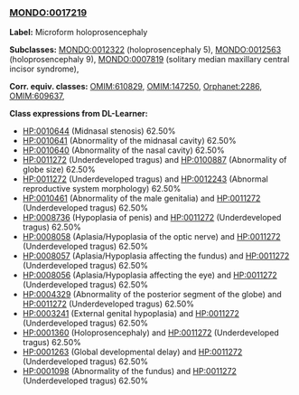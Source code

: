 
### [MONDO:0017219](http://purl.obolibrary.org/obo/MONDO_0017219)
**Label:** Microform holoprosencephaly

**Subclasses:** [MONDO:0012322](http://purl.obolibrary.org/obo/MONDO_0012322) (holoprosencephaly 5), [MONDO:0012563](http://purl.obolibrary.org/obo/MONDO_0012563) (holoprosencephaly 9), [MONDO:0007819](http://purl.obolibrary.org/obo/MONDO_0007819) (solitary median maxillary central incisor syndrome), 

**Corr. equiv. classes:** [OMIM:610829](http://purl.obolibrary.org/obo/OMIM_610829), [OMIM:147250](http://purl.obolibrary.org/obo/OMIM_147250), [Orphanet:2286](http://www.orpha.net/ORDO/Orphanet_2286), [OMIM:609637](http://purl.obolibrary.org/obo/OMIM_609637), 

**Class expressions from DL-Learner:**

- [HP:0010644](http://purl.obolibrary.org/obo/HP_0010644) (Midnasal stenosis) 62.50%
- [HP:0010641](http://purl.obolibrary.org/obo/HP_0010641) (Abnormality of the midnasal cavity) 62.50%
- [HP:0010640](http://purl.obolibrary.org/obo/HP_0010640) (Abnormality of the nasal cavity) 62.50%
- [HP:0011272](http://purl.obolibrary.org/obo/HP_0011272) (Underdeveloped tragus) and [HP:0100887](http://purl.obolibrary.org/obo/HP_0100887) (Abnormality of globe size) 62.50%
- [HP:0011272](http://purl.obolibrary.org/obo/HP_0011272) (Underdeveloped tragus) and [HP:0012243](http://purl.obolibrary.org/obo/HP_0012243) (Abnormal reproductive system morphology) 62.50%
- [HP:0010461](http://purl.obolibrary.org/obo/HP_0010461) (Abnormality of the male genitalia) and [HP:0011272](http://purl.obolibrary.org/obo/HP_0011272) (Underdeveloped tragus) 62.50%
- [HP:0008736](http://purl.obolibrary.org/obo/HP_0008736) (Hypoplasia of penis) and [HP:0011272](http://purl.obolibrary.org/obo/HP_0011272) (Underdeveloped tragus) 62.50%
- [HP:0008058](http://purl.obolibrary.org/obo/HP_0008058) (Aplasia/Hypoplasia of the optic nerve) and [HP:0011272](http://purl.obolibrary.org/obo/HP_0011272) (Underdeveloped tragus) 62.50%
- [HP:0008057](http://purl.obolibrary.org/obo/HP_0008057) (Aplasia/Hypoplasia affecting the fundus) and [HP:0011272](http://purl.obolibrary.org/obo/HP_0011272) (Underdeveloped tragus) 62.50%
- [HP:0008056](http://purl.obolibrary.org/obo/HP_0008056) (Aplasia/Hypoplasia affecting the eye) and [HP:0011272](http://purl.obolibrary.org/obo/HP_0011272) (Underdeveloped tragus) 62.50%
- [HP:0004329](http://purl.obolibrary.org/obo/HP_0004329) (Abnormality of the posterior segment of the globe) and [HP:0011272](http://purl.obolibrary.org/obo/HP_0011272) (Underdeveloped tragus) 62.50%
- [HP:0003241](http://purl.obolibrary.org/obo/HP_0003241) (External genital hypoplasia) and [HP:0011272](http://purl.obolibrary.org/obo/HP_0011272) (Underdeveloped tragus) 62.50%
- [HP:0001360](http://purl.obolibrary.org/obo/HP_0001360) (Holoprosencephaly) and [HP:0011272](http://purl.obolibrary.org/obo/HP_0011272) (Underdeveloped tragus) 62.50%
- [HP:0001263](http://purl.obolibrary.org/obo/HP_0001263) (Global developmental delay) and [HP:0011272](http://purl.obolibrary.org/obo/HP_0011272) (Underdeveloped tragus) 62.50%
- [HP:0001098](http://purl.obolibrary.org/obo/HP_0001098) (Abnormality of the fundus) and [HP:0011272](http://purl.obolibrary.org/obo/HP_0011272) (Underdeveloped tragus) 62.50%


